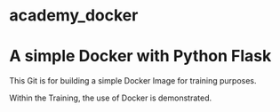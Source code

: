 # academy_docker
<h1>A simple Docker with Python Flask</h1>
<p>
This Git is for building a simple Docker Image for training purposes. 
<P>
Within the Training, the use of Docker is demonstrated. 
 
